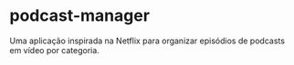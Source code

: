 # podcast-manager
Uma aplicação inspirada na Netflix para organizar episódios de podcasts em vídeo por categoria.
